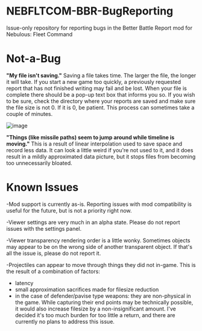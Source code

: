 # NEBFLTCOM-BBR-BugReporting
Issue-only repository for reporting bugs in the Better Battle Report mod for Nebulous: Fleet Command

# Not-a-Bug
**"My file isn't saving."** Saving a file takes time. The larger the file, the longer it will take. If you start a new game too quickly, a previously requested report that has not finished writing may fail and be lost. When your file is complete there should be a pop-up text box that informs you so. If you wish to be sure, check the directory where your reports are saved and make sure the file size is not 0. If it is 0, be patient. This process can sometimes take a couple of minutes.

![image](https://github.com/ShadowLotus232/NEBFLTCOM-BBR-BugReporting/assets/34362934/c428df69-2815-4d76-b75b-afd91589c922)

**"Things (like missile paths) seem to jump around while timeline is moving."** This is a result of linear interpolation used to save space and record less data. It can look a little weird if you're not used to it, and it does result in a mildly approximated data picture, but it stops files from becoming too unnecessarily bloated.

# Known Issues
-Mod support is currently as-is. Reporting issues with mod compatibility is useful for the future, but is not a priority right now.

-Viewer settings are very much in an alpha state. Please do not report issues with the settings panel.

-Viewer transparency rendering order is a little wonky. Sometimes objects may appear to be on the wrong side of another transparent object. If that's all the issue is, please do not report it.

-Projectiles can appear to move through things they did not in-game. This is the result of a combination of factors:
  - latency
  - small approximation sacrifices made for filesize reduction
  - in the case of defender/pavise type weapons: they are non-physical in the game. While capturing their end points may be technically possible, it would also increase filesize by a non-insignificant amount. I've decided it's too much burden for too little a return, and there are currently no plans to address this issue.
